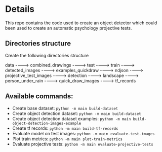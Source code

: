 # Details

This repo contains the code used to create an object detector which could been used to create an automatic psychology projective tests.

## Directories structure

Create the following directories structure

 data
 ----> combined_drawings
       ----> test
       ----> train 
 ----> detected_images
 ----> examples_quickdraw
 ----> ndjson
 ----> projective_test_images
       ----> detection
       ----> landscape
       ----> person_under_rain
 ----> quick_draw_images
 ----> tf_records

## Available commands:

 * Create base dataset: `python -m main build-dataset`
 * Create object detection dataset: `python -m main build-dataset`
 * Create object detection dataset examples: `python -m main build-object-detection-images-example`
 * Create tf records: `python -m main build-tf-records`
 * Evaluate model on test images: `python -m main evaluate-test-images`
 * Plot train metrics: `python -m main plot-train-metrics`
 * Evaluate projective tests: `python -m main evaluate-projective-tests`
 